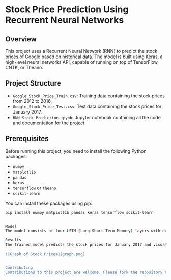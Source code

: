 # Stock Price Prediction Using Recurrent Neural Networks

## Overview
This project uses a Recurrent Neural Network (RNN) to predict the stock prices of Google based on historical data. The model is built using Keras, a high-level neural networks API, capable of running on top of TensorFlow, CNTK, or Theano.

## Project Structure
- `Google_Stock_Price_Train.csv`: Training data containing the stock prices from 2012 to 2016.
- `Google_Stock_Price_Test.csv`: Test data containing the stock prices for January 2017.
- `RNN_Stock_Prediction.ipynb`: Jupyter notebook containing all the code and documentation for the project.

## Prerequisites
Before running this project, you need to install the following Python packages:
- `numpy`
- `matplotlib`
- `pandas`
- `keras`
- `tensorflow` or `theano`
- `scikit-learn`

You can install these packages using pip:
```bash
pip install numpy matplotlib pandas keras tensorflow scikit-learn


Model
The model consists of four LSTM (Long Short-Term Memory) layers with dropout regularization to prevent overfitting. The model takes sequences of 60 previous stock prices as input to predict the next stock price.

Results
The trained model predicts the stock prices for January 2017 and visualizes them against the actual stock prices to evaluate the model's performance.

![Graph of Stock Prices](graph.png)


Contributing
Contributions to this project are welcome. Please fork the repository and submit a pull request with your changes.
